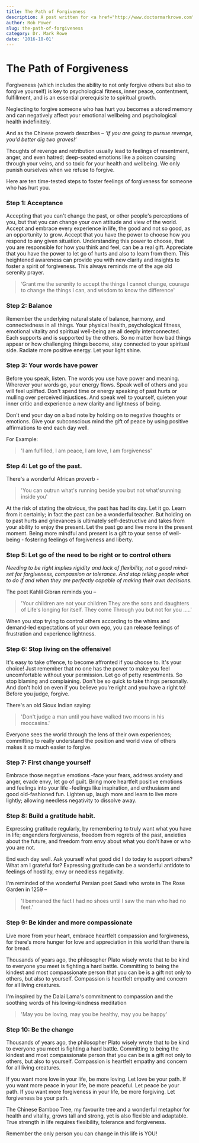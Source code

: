 ```yaml
---
title: The Path of Forgiveness
description: A post written for <a href="http://www.doctormarkrowe.com">Dr. Mark Rowe</a>
author: Rob Power
slug: the-path-of-forgiveness
category: Dr. Mark Rowe
date: '2016-18-01'
---
```

# The Path of Forgiveness

Forgiveness (which includes the ability to not only forgive others but also to forgive yourself) is key to psychological fitness, inner peace, contentment, fulfillment, and is an essential prerequisite to spiritual growth.

Neglecting to forgive someone who has hurt you becomes a stored memory and can negatively affect your emotional wellbeing and psychological health indefinitely.

And as the Chinese proverb describes – _‘If you are going to pursue revenge, you'd better dig two graves!’_

Thoughts of revenge and retribution usually lead to feelings of resentment, anger, and even hatred; deep-seated emotions like a poison coursing through your veins, and so toxic for your health and wellbeing. We only punish ourselves when we refuse to forgive.

Here are ten time-tested steps to foster feelings of forgiveness for someone who
has hurt you.

### Step 1: Acceptance

Accepting that you can't change the past, or other people's perceptions of you, but that you can change your own attitude and view of the world. Accept and embrace every experience in life, the good and not so good, as an opportunity to grow. Accept that you have the power to choose how you respond to any given situation. Understanding this power to choose, that you are responsible for how you think and feel, can be a real gift. Appreciate that you have the power to let go of hurts and also to learn from them. This heightened awareness can provide you with new clarity and insights to foster a spirit of forgiveness. This always reminds me of the age old serenity prayer.

>   ‘Grant me the serenity to accept the things I cannot change, courage to change the things I can, and wisdom to know the difference'

### Step 2: Balance

Remember the underlying natural state of balance, harmony, and connectedness in all things. Your physical health, psychological fitness, emotional vitality and spiritual well-being are all deeply interconnected. Each supports and is supported by the others. So no matter how bad things appear or how challenging things become, stay connected to your spiritual side. Radiate more positive energy. Let your light shine.

### Step 3: Your words have power

Before you speak, listen. The words you use have power and meaning. Wherever your words go, your energy flows. Speak well of others and you will feel uplifted. Don't spend time or energy speaking of past hurts or mulling over perceived injustices. And speak well to yourself, quieten your inner critic and experience a new clarity and lightness of being.

Don't end your day on a bad note by holding on to negative thoughts or emotions. Give your subconscious mind the gift of peace by using positive affirmations to end each day well.

For Example:

>   'I am fulfilled, I am peace, I am love, I am forgiveness'

### Step 4: Let go of the past.

There's a wonderful African proverb -

>   'You can outrun what's running beside you but not what'srunning inside you'

At the risk of stating the obvious, the past has had its day. Let it go. Learn from it certainly; in fact the past can be a wonderful teacher. But holding on to past hurts and grievances is ultimately self-destructive and takes from your ability to enjoy the present. Let the past go and live more in the present moment. Being more mindful and present is a gift to your sense of well-being - fostering feelings of forgiveness and liberty.

### Step 5: Let go of the need to be right or to control others

*Needing to be right implies rigidity and lack of flexibility, not a good mind-set for forgiveness, compassion or tolerance. And stop telling people what to do if and when they are perfectly capable of making their own decisions.*

The poet Kahlil Gibran reminds you –

>   'Your children are not your children
>   They are the sons and daughters of
>   Life's longing for itself. They come
>   Through you but not for you .....'

When you stop trying to control others according to the whims and demand-led expectations of your own ego, you can release feelings of frustration and experience lightness.

### Step 6: Stop living on the offensive!

<span class="pull-quote">
It's easy to take offence, to become affronted if you choose to. It's your choice! Just remember that no one has the power to make you feel uncomfortable without your permission. Let go of petty resentments. So stop blaming and complaining. Don't be so quick to take things personally. And don't hold on even if you believe you're right and you have a right to! Before you judge, forgive.
</span>

There's an old Sioux Indian saying:

>   'Don't judge a man until you have walked two moons in his moccasins.'

Everyone sees the world through the lens of their own experiences; committing to really understand the position and world view of others makes it so much easier to forgive.

### Step 7: First change yourself

Embrace those negative emotions -face your fears, address anxiety and anger, evade envy, let go of guilt. Bring more heartfelt positive emotions and feelings into your life -feelings like inspiration, and enthusiasm and good old-fashioned fun. Lighten up, laugh more and learn to live more lightly; allowing needless negativity to dissolve away.

### Step 8: Build a gratitude habit.

Expressing gratitude regularly, by remembering to truly want what you have in life; engenders forgiveness, freedom from regrets of the past, anxieties about the future, and freedom from envy about what you don't have or who you are not. 

End each day well. Ask yourself what good did I do today to support others? What am I grateful for? Expressing gratitude can be a wonderful antidote to feelings of hostility, envy or needless negativity.

I'm reminded of the wonderful Persian poet Saadi who wrote in The Rose Garden in 1259 –

>   'I bemoaned the fact I had no shoes until I saw the man who had no feet.'

### Step 9: Be kinder and more compassionate

Live more from your heart, embrace heartfelt compassion and forgiveness, for there's more hunger for love and appreciation in this world than there is for bread. 

Thousands of years ago, the philosopher Plato wisely wrote that to be kind to
everyone you meet is fighting a hard battle. Committing to being the kindest and
most compassionate person that you can be is a gift not only to others, but also
to yourself. Compassion is heartfelt empathy and concern for all living
creatures.

I'm inspired by the Dalai Lama's commitment to compassion and the soothing words
of his loving-kindness meditation

>   'May you be loving, may you be healthy, may you be happy'

### Step 10: Be the change

Thousands of years ago, the philosopher Plato wisely wrote that to be kind to everyone you meet is fighting a hard battle. Committing to being the kindest and most compassionate person that you can be is a gift not only to others, but also to yourself. Compassion is heartfelt empathy and concern for all living creatures.

If you want more love in your life, be more loving. Let love be your path. If you want more peace in your life, be more peaceful. Let peace be your path. If you want more forgiveness in your life, be more forgiving. Let forgiveness be your path.

The Chinese Bamboo Tree, my favourite tree and a wonderful metaphor for health and vitality, grows tall and strong, yet is also flexible and adaptable. True strength in life requires flexibility, tolerance and forgiveness.

Remember the only person you can change in this life is YOU!
